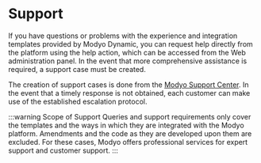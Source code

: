 # Support

If you have questions or problems with the experience and integration templates provided by Modyo Dynamic, you can request help directly from the platform using the help action, which can be accessed from the Web administration panel. In the event that more comprehensive assistance is required, a support case must be created.

The creation of support cases is done from the [Modyo Support Center](https://support.modyo.com). In the event that a timely response is not obtained, each customer can make use of the established escalation protocol.

:::warning Scope of Support
Queries and support requirements only cover the templates and the ways in which they are integrated with the Modyo platform. Amendments and the code as they are developed upon them are excluded. For these cases, Modyo offers professional services for expert support and customer support.
:::
